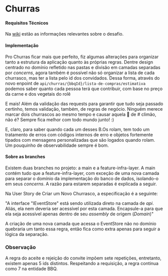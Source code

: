 # Churras

#### Requisitos Técnicos

Na [wiki](https://github.com/trinca137/trinca-challenge/wiki/Comece-por-aqui) estão as informações relevantes sobre o desafio.

#### Implementação

Pro Churras ficar mais que perfeito, fiz algumas alterações para organizar tanto a estrutura da aplicação quanto às próprias regras. Dentre design centrado no domínio refletido nas pastas e divisão em camadas separadas por *concerns*, agora também é possível não só organizar a lista de cada churrasco, mas ter a lista pelo id dos convidados. Dessa forma, através do novo enpoint de `api/churras/{bbqId}/lista-de-compras/estimativa` podemos saber quanto cada pessoa terá que contribuir, com base no preço da carne e dos vegetais do rolê

E mais! Além da validação das requests para garantir que tudo seja passado certinho, temos validação, também, de regras de negócio. Ninguém merece marcar dois churrascos ao mesmo tempo e causar aquela 🥧 de # climão, não é? Sempre fica melhor com todo mundo junto! :)

E, claro, para saber quando cada um desses B.Os rolam, tem todo um tratamento de erros com códigos internos de erro e objetos fortemente tipados com mensagens personalizadas que são logados quando rolam. Um pouquinho de observabilidade sempre é bom. 


#### Sobre as branches

Existem duas branches no projeto: a main e a feature-infra-layer. A main contém tudo que a feature-infra-layer, com exceção de uma nova camada para separar o domínio da implementação do banco de dados, isolando-o em seus *concerns*. A razão para estarem separadas é explicada a seguir. 

Na User Story de Criar um Novo Churrasco, a especificação é a seguinte:

"A interface "IEventStore" está sendo utilizada direto na camada de _api_. Aliás, ela nem deveria ser acessível por esta camada. Encapsule-a para que ela seja acessível apenas dentro de seu _assembly_ de origem (_Domain_)"

A criação de uma nova camada que acessa o EventStore não no domínio quebraria um tanto essa regra, então fica como extra apenas para seguir a lógica da separação. 


### Observação

A regra do aceite e rejeição do convite impõem sete repetições, entretanto, existem apenas 5 ids distintos. Respeitando a requisição, a regra continua como 7 na entidade BBQ. 
